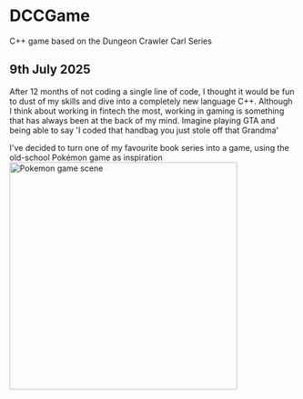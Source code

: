 # DCCGame
C++ game based on the Dungeon Crawler Carl Series

<h2>9th July 2025</h2>

After 12 months of not coding a single line of code, I thought it would be fun to dust of my skills and dive into a completely new language C++. Although I think about working in fintech the most, working in gaming is something that has always been at the back of my mind. Imagine playing GTA and being able to say 'I coded that handbag you just stole off that Grandma' 

I've decided to turn one of my favourite book series into a game, using the old-school Pokémon game as inspiration
<img src="https://i.redd.it/youddpmwkvba1.jpg" alt="Pokemon game scene" width="400">
